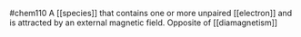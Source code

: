 #chem110 
A [[species]] that contains one or more unpaired [[electron]] and is attracted by an external magnetic field. Opposite of [[diamagnetism]]